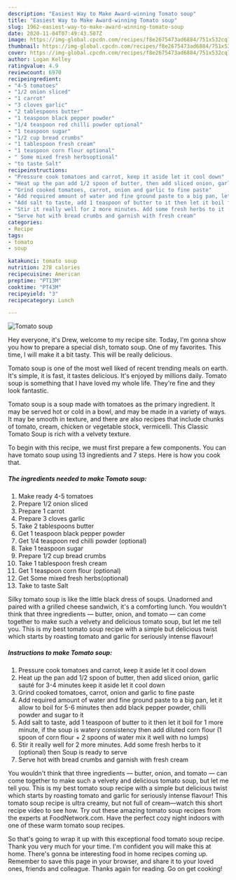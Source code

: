 ```yaml
---
description: "Easiest Way to Make Award-winning Tomato soup"
title: "Easiest Way to Make Award-winning Tomato soup"
slug: 1962-easiest-way-to-make-award-winning-tomato-soup
date: 2020-11-04T07:49:43.507Z
image: https://img-global.cpcdn.com/recipes/f8e2675473ad6884/751x532cq70/tomato-soup-recipe-main-photo.jpg
thumbnail: https://img-global.cpcdn.com/recipes/f8e2675473ad6884/751x532cq70/tomato-soup-recipe-main-photo.jpg
cover: https://img-global.cpcdn.com/recipes/f8e2675473ad6884/751x532cq70/tomato-soup-recipe-main-photo.jpg
author: Logan Kelley
ratingvalue: 4.9
reviewcount: 6970
recipeingredient:
- "4-5 tomatoes"
- "1/2 onion sliced"
- "1 carrot"
- "3 cloves garlic"
- "2 tablespoons butter"
- "1 teaspoon black pepper powder"
- "1/4 teaspoon red chilli powder optional"
- "1 teaspoon sugar"
- "1/2 cup bread crumbs"
- "1 tablespoon fresh cream"
- "1 teaspoon corn flour optional"
- " Some mixed fresh herbsoptional"
- "to taste Salt"
recipeinstructions:
- "Pressure cook tomatoes and carrot, keep it aside let it cool down"
- "Heat up the pan add 1/2 spoon of butter, then add sliced onion, garlic sauté for 3-4 minutes keep it aside let it cool down"
- "Grind cooked tomatoes, carrot, onion and garlic to fine paste"
- "Add required amount of water and fine ground paste to a big pan, let it allow to boil for 5-6 minutes then add black pepper powder, chilli powder and sugar to it"
- "Add salt to taste, add 1 teaspoon of butter to it then let it boil for 1 more minute, if the soup is watery consistency then add diluted corn flour (1 spoon of corn flour + 2 spoons of water mix it well with no lumps)"
- "Stir it really well for 2 more minutes. Add some fresh herbs to it (optional) then Soup is ready to serve"
- "Serve hot with bread crumbs and garnish with fresh cream"
categories:
- Recipe
tags:
- tomato
- soup

katakunci: tomato soup 
nutrition: 278 calories
recipecuisine: American
preptime: "PT13M"
cooktime: "PT43M"
recipeyield: "3"
recipecategory: Lunch

---
```



![Tomato soup](https://img-global.cpcdn.com/recipes/f8e2675473ad6884/751x532cq70/tomato-soup-recipe-main-photo.jpg)

Hey everyone, it's Drew, welcome to my recipe site. Today, I'm gonna show you how to prepare a special dish, tomato soup. One of my favorites. This time, I will make it a bit tasty. This will be really delicious.

Tomato soup is one of the most well liked of recent trending meals on earth. It's simple, it is fast, it tastes delicious. It's enjoyed by millions daily. Tomato soup is something that I have loved my whole life. They're fine and they look fantastic.

Tomato soup is a soup made with tomatoes as the primary ingredient. It may be served hot or cold in a bowl, and may be made in a variety of ways. It may be smooth in texture, and there are also recipes that include chunks of tomato, cream, chicken or vegetable stock, vermicelli. This Classic Tomato Soup is rich with a velvety texture.


To begin with this recipe, we must first prepare a few components. You can have tomato soup using 13 ingredients and 7 steps. Here is how you cook that.

<!--inarticleads1-->

##### The ingredients needed to make Tomato soup:

1. Make ready 4-5 tomatoes
1. Prepare 1/2 onion sliced
1. Prepare 1 carrot
1. Prepare 3 cloves garlic
1. Take 2 tablespoons butter
1. Get 1 teaspoon black pepper powder
1. Get 1/4 teaspoon red chilli powder (optional)
1. Take 1 teaspoon sugar
1. Prepare 1/2 cup bread crumbs
1. Take 1 tablespoon fresh cream
1. Get 1 teaspoon corn flour (optional)
1. Get  Some mixed fresh herbs(optional)
1. Take to taste Salt


Silky tomato soup is like the little black dress of soups. Unadorned and paired with a grilled cheese sandwich, it&#39;s a comforting lunch. You wouldn&#39;t think that three ingredients — butter, onion, and tomato — can come together to make such a velvety and delicious tomato soup, but let me tell you. This is my best tomato soup recipe with a simple but delicious twist which starts by roasting tomato and garlic for seriously intense flavour! 

<!--inarticleads2-->

##### Instructions to make Tomato soup:

1. Pressure cook tomatoes and carrot, keep it aside let it cool down
1. Heat up the pan add 1/2 spoon of butter, then add sliced onion, garlic sauté for 3-4 minutes keep it aside let it cool down
1. Grind cooked tomatoes, carrot, onion and garlic to fine paste
1. Add required amount of water and fine ground paste to a big pan, let it allow to boil for 5-6 minutes then add black pepper powder, chilli powder and sugar to it
1. Add salt to taste, add 1 teaspoon of butter to it then let it boil for 1 more minute, if the soup is watery consistency then add diluted corn flour (1 spoon of corn flour + 2 spoons of water mix it well with no lumps)
1. Stir it really well for 2 more minutes. Add some fresh herbs to it (optional) then Soup is ready to serve
1. Serve hot with bread crumbs and garnish with fresh cream


You wouldn&#39;t think that three ingredients — butter, onion, and tomato — can come together to make such a velvety and delicious tomato soup, but let me tell you. This is my best tomato soup recipe with a simple but delicious twist which starts by roasting tomato and garlic for seriously intense flavour! This tomato soup recipe is ultra creamy, but not full of cream—watch this short recipe video to see how. Try out these amazing tomato soup recipes from the experts at FoodNetwork.com. Have the perfect cozy night indoors with one of these warm tomato soup recipes. 

So that's going to wrap it up with this exceptional food tomato soup recipe. Thank you very much for your time. I'm confident you will make this at home. There's gonna be interesting food in home recipes coming up. Remember to save this page in your browser, and share it to your loved ones, friends and colleague. Thanks again for reading. Go on get cooking!

